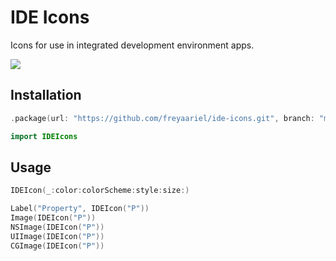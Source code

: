# IDE Icons

Icons for use in integrated development environment apps.

![](https://github.com/freyaariel/ide-icons/blob/main/Screenshots/IDEIcons.png?raw=true)


## Installation

```swift
.package(url: "https://github.com/freyaariel/ide-icons.git", branch: "main")
```

```swift
import IDEIcons
```


## Usage

```swift
IDEIcon(_:color:colorScheme:style:size:)
```

```swift
Label("Property", IDEIcon("P"))
Image(IDEIcon("P"))
NSImage(IDEIcon("P"))
UIImage(IDEIcon("P"))
CGImage(IDEIcon("P"))
```


